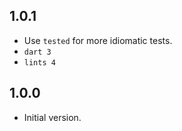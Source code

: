 ## 1.0.1

- Use `tested` for more idiomatic tests.
- `dart 3`
- `lints 4`

## 1.0.0

- Initial version.
